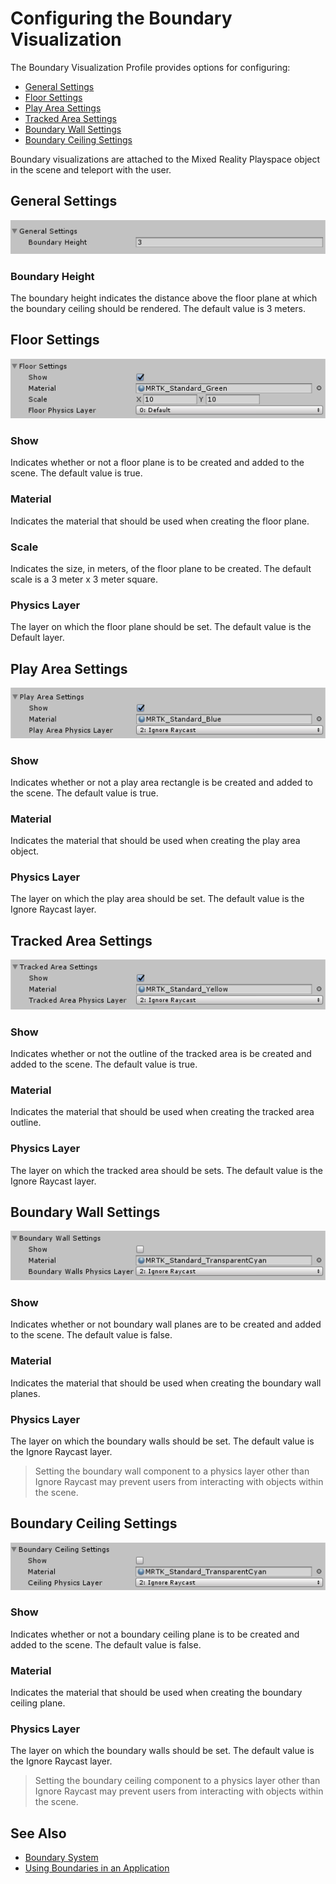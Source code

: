 # Configuring the Boundary Visualization

The Boundary Visualization Profile provides options for configuring:

- [General Settings](#general-settings)
- [Floor Settings](#floor-settings)
- [Play Area Settings](#play-area-settings)
- [Tracked Area Settings](#tracked-area-settings)
- [Boundary Wall Settings](#boundary-wall-settings)
- [Boundary Ceiling Settings](#boundary-ceiling-settings)

Boundary visualizations are attached to the Mixed Reality Playspace object in the scene and teleport with the user.

## General Settings

![Boundary Visualization General Settings](../../External/ReadMeImages/Boundary/BoundaryVisualizationGeneralSettings.png)
### Boundary Height

The boundary height indicates the distance above the floor plane at which the boundary ceiling should be rendered. The default value is 3 meters.

## Floor Settings

![Boundary Visualization Floor Settings](../../External/ReadMeImages/Boundary/BoundaryVisualizationFloorSettings.png)

### Show

Indicates whether or not a floor plane is to be created and added to the scene. The default value is true.

### Material

Indicates the material that should be used when creating the floor plane.

### Scale

Indicates the size, in meters, of the floor plane to be created. The default scale is a 3 meter x 3 meter square.

### Physics Layer

The layer on which the floor plane should be set. The default value is the Default layer.

## Play Area Settings

![Boundary Visualization Play Area Settings](../../External/ReadMeImages/Boundary/BoundaryVisualizationPlayAreaSettings.png)

### Show

Indicates whether or not a play area rectangle is be created and added to the scene. The default value is true.

### Material

Indicates the material that should be used when creating the play area object.

### Physics Layer

The layer on which the play area should be set. The default value is the Ignore Raycast layer.

## Tracked Area Settings

![Boundary Visualization Tracked Area Settings](../../External/ReadMeImages/Boundary/BoundaryVisualizationTrackedAreaSettings.png)

### Show

Indicates whether or not the outline of the tracked area is be created and added to the scene. The default value is true.

### Material

Indicates the material that should be used when creating the tracked area outline.

### Physics Layer

The layer on which the tracked area should be sets. The default value is the Ignore Raycast layer.

## Boundary Wall Settings

![Boundary Visualization Boundary Wall Settings](../../External/ReadMeImages/Boundary/BoundaryVisualizationWallSettings.png)

### Show

Indicates whether or not boundary wall planes are to be created and added to the scene. The default value is false.

### Material

Indicates the material that should be used when creating the boundary wall planes.

### Physics Layer

The layer on which the boundary walls should be set. The default value is the Ignore Raycast layer.

> Setting the boundary wall component to a physics layer other than Ignore Raycast may prevent users from interacting with objects within the scene.

## Boundary Ceiling Settings

![Boundary Visualization Boundary Ceiling Settings](../../External/ReadMeImages/Boundary/BoundaryVisualizationCeilingSettings.png)

### Show

Indicates whether or not a boundary ceiling plane is to be created and added to the scene. The default value is false.

### Material

Indicates the material that should be used when creating the boundary ceiling plane.

### Physics Layer

The layer on which the boundary walls should be set. The default value is the Ignore Raycast layer.

> Setting the boundary ceiling component to a physics layer other than Ignore Raycast may prevent users from interacting with objects within the scene.

## See Also

- [Boundary System](BoundarySystemGettingStarted.md)
- [Using Boundaries in an Application](../TODO.md)
